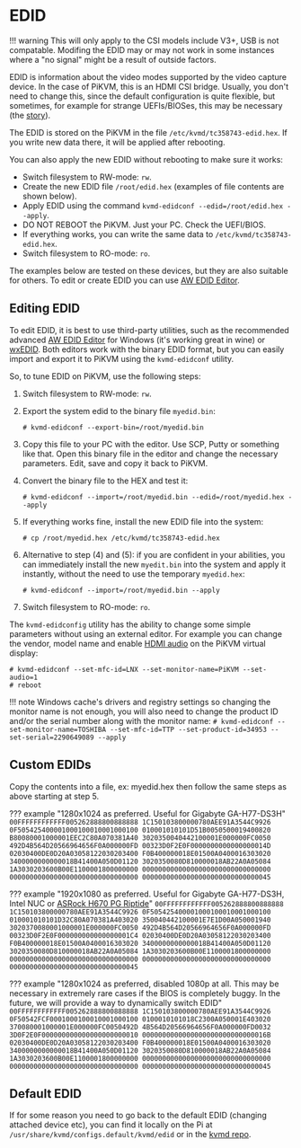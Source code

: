 # EDID

!!! warning
    This will only apply to the CSI models include V3+, USB is not compatable.
    Modifing the EDID may or may not work in some instances where a "no signal" might be a result of outside factors.


EDID is information about the video modes supported by the video capture device.
In the case of PiKVM, this is an HDMI CSI bridge. Usually, you don't need to change this, since the default configuration is quite flexible,
but sometimes, for example for strange UEFIs/BIOSes, this may be necessary (the [story](https://github.com/pikvm/pikvm/issues/78)).

The EDID is stored on the PiKVM in the file `/etc/kvmd/tc358743-edid.hex`. If you write new data there, it will be applied after rebooting.

You can also apply the new EDID without rebooting to make sure it works:

* Switch filesystem to RW-mode: `rw`.
* Create the new EDID file `/root/edid.hex` (examples of file contents are shown below).
* Apply EDID using the command `kvmd-edidconf --edid=/root/edid.hex --apply`.
* DO NOT REBOOT the PiKVM. Just your PC. Check the UEFI/BIOS.
* If everything works, you can write the same data to `/etc/kvmd/tc358743-edid.hex`.
* Switch filesystem to RO-mode: `ro`.

The examples below are tested on these devices, but they are also suitable for others. To edit or create EDID you can use [AW EDID Editor](https://www.analogway.com/emea/products/software-tools/aw-edid-editor).


## Editing EDID

To edit EDID, it is best to use third-party utilities, such as the recommended advanced
[AW EDID Editor](https://www.analogway.com/emea/products/software-tools/aw-edid-editor) for Windows (it's working great in wine)
or [wxEDID](https://sourceforge.net/projects/wxedid). Both editors work with the binary EDID format, but you can easily import and export it
to PiKVM using the `kvmd-edidconf` utility.

So, to tune EDID on PiKVM, use the following steps:

1. Switch filesystem to RW-mode: `rw`.

2. Export the system edid to the binary file `myedid.bin`:
   ```
   # kvmd-edidconf --export-bin=/root/myedid.bin
   ```

3. Copy this file to your PC with the editor. Use SCP, Putty or something like that. Open this binary file in the editor and change the necessary parameters. Edit, save and copy it back to PiKVM.

4. Convert the binary file to the HEX and test it:
   ```
   # kvmd-edidconf --import=/root/myedid.bin --edid=/root/myedid.hex --apply
   ```

5. If everything works fine, install the new EDID file into the system:
   ```
   # cp /root/myedid.hex /etc/kvmd/tc358743-edid.hex
   ```

6. Alternative to step (4) and (5): if you are confident in your abilities, you can immediately install the new `myedit.bin` into the system and apply it instantly, without the need to use the temporary `myedid.hex`:
   ```
   # kvmd-edidconf --import=/root/myedid.bin --apply
   ```

7. Switch filesystem to RO-mode: `ro`.

The `kvmd-edidconfig` utility has the ability to change some simple parameters without using an external editor. For example you can change the vendor, model name and enable [HDMI audio](audio.md) on the PiKVM virtual display:

```
# kvmd-edidconf --set-mfc-id=LNX --set-monitor-name=PiKVM --set-audio=1
# reboot
```
!!! note
    Windows cache's drivers and registry settings so changing the monitor name is not enough, you will also need to change the product ID and/or the serial number along with the monitor name:
    `# kvmd-edidconf --set-monitor-name=TOSHIBA --set-mfc-id=TTP --set-product-id=34953 --set-serial=2290649089 --apply`


## Custom EDIDs

Copy the contents into a file, ex: myedid.hex then follow the same steps as above starting at step 5.

??? example "1280x1024 as preferred. Useful for Gigabyte GA-H77-DS3H"
    ```
    00FFFFFFFFFFFF005262888800888888
    1C150103800000780AEE91A3544C9926
    0F505425400001000100010001000100
    010001010101D51B0050500019400820
    B80080001000001EEC2C80A070381A40
    3020350040442100001E000000FC0050
    492D4B564D20566964656F0A000000FD
    00323D0F2E0F0000000000000000014D
    02030400DE0D20A03058122030203400
    F0B400000018E01500A0400016303020
    3400000000000018B41400A050D01120
    3020350080D810000018AB22A0A05084
    1A3030203600B00E1100001800000000
    00000000000000000000000000000000
    00000000000000000000000000000000
    00000000000000000000000000000045
    ```

??? example "1920x1080 as preferred. Useful for Gigabyte GA-H77-DS3H, Intel NUC or [ASRock H670 PG Riptide](https://github.com/pikvm/pikvm/issues/715)"
    ```
    00FFFFFFFFFFFF005262888800888888
    1C150103800000780AEE91A3544C9926
    0F505425400001000100010001000100
    010001010101D32C80A070381A403020
    350040442100001E7E1D00A050001940
    3020370080001000001E000000FC0050
    492D4B564D20566964656F0A000000FD
    00323D0F2E0F000000000000000001C4
    02030400DE0D20A03058122030203400
    F0B400000018E01500A0400016303020
    3400000000000018B41400A050D01120
    3020350080D810000018AB22A0A05084
    1A3030203600B00E1100001800000000
    00000000000000000000000000000000
    00000000000000000000000000000000
    00000000000000000000000000000045
    ```

??? example "1280x1024 as preferred, disabled 1080p at all. This may be necessary in extremely rare cases if the BIOS is completely buggy. In the future, we will provide a way to dynamically switch EDID"
    ```
    00FFFFFFFFFFFF005262888800888888
    1C150103800000780AEE91A3544C9926
    0F50542FCF0001000100010001000100
    0100010101018C2300A050001E403020
    370080001000001E000000FC0050492D
    4B564D20566964656F0A000000FD0032
    3D0F2E0F000000000000000000000010
    0000000000000000000000000000016B
    02030400DE0D20A03058122030203400
    F0B400000018E01500A0400016303020
    3400000000000018B41400A050D01120
    3020350080D810000018AB22A0A05084
    1A3030203600B00E1100001800000000
    00000000000000000000000000000000
    00000000000000000000000000000000
    00000000000000000000000000000045
    ```


## Default EDID

If for some reason you need to go back to the default EDID (changing attached device etc), you can find it locally on the Pi at `/usr/share/kvmd/configs.default/kvmd/edid` or in the [kvmd repo](https://github.com/pikvm/kvmd/blob/master/configs/kvmd/edid).
